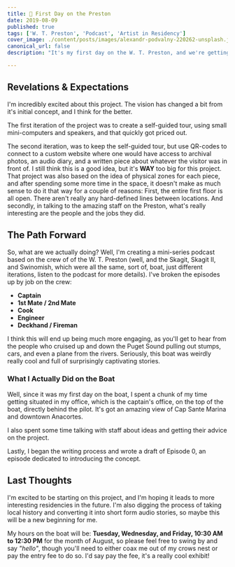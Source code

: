 ```yaml
---
title: 🚢 First Day on the Preston
date: 2019-08-09
published: true
tags: ['W. T. Preston', 'Podcast', 'Artist in Residency']
cover_image: ./content/posts/images/alexandr-podvalny-220262-unsplash.jpg
canonical_url: false
description: "It's my first day on the W. T. Preston, and we're getting started!"

---
```


## Revelations & Expectations

I'm incredibly excited about this project. The vision has changed a bit from it's initial concept, and I think for the better.

The first iteration of the project was to create a self-guided tour, using small mini-computers and speakers, and that quickly got priced out.

The second iteration, was to keep the self-guided tour, but use QR-codes to connect to a custom website where one would have access to archival photos, an audio diary, and a written piece about whatever the visitor was in front of. I still think this is a good idea, but it's **WAY** too big for this project. That project was also based on the idea of physical zones for each piece, and after spending some more time in the space, it doesn't make as much sense to do it that way for a couple of reasons: First, the entire first floor is all open. There aren't really any hard-defined lines between locations. And secondly, in talking to the amazing staff on the Preston, what's really interesting are the people and the jobs they did.

## The Path Forward

So, what are we actually doing? Well, I'm creating a mini-series podcast based on the crew of of the W. T. Preston (well, and the Skagit, Skagit II, and Swinomish, which were all the same, sort of, boat, just different iterations, listen to the podcast for more details). I've broken the episodes up by job on the crew:

- **Captain**
- **1st Mate / 2nd Mate**
- **Cook**
- **Engineer**
- **Deckhand / Fireman**

I think this will end up being much more engaging, as you'll get to hear from the people who cruised up and down the Puget Sound pulling out stumps, cars, and even a plane from the rivers. Seriously, this boat was weirdly really cool and full of surprisingly captivating stories.

### What I Actually Did on the Boat

Well, since it was my first day on the boat, I spent a chunk of my time getting situated in my office, which is the captain's office, on the top of the boat, directly behind the pilot. It's got an amazing view of Cap Sante Marina and downtown Anacortes.

I also spent some time talking with staff about ideas and getting their advice on the project.

Lastly, I began the writing process and wrote a draft of Episode 0, an episode dedicated to introducing the concept.

## Last Thoughts

I'm excited to be starting on this project, and I'm hoping it leads to more interesting residencies in the future. I'm also digging the process of taking local history and converting it into short form audio stories, so maybe this will be a new beginning for me.

My hours on the boat will be: **Tuesday, Wednesday, and Friday, 10:30 AM to 12:30 PM** for the month of August, so please feel free to swing by and say _"hello"_, though you'll need to either coax me out of my crows nest or pay the entry fee to do so. I'd say pay the fee, it's a really cool exhibit!
